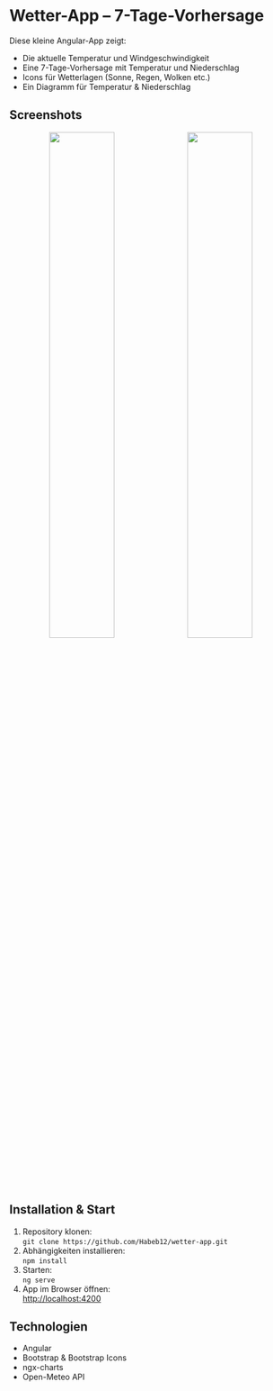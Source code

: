 # Wetter-App – 7-Tage-Vorhersage

Diese kleine Angular-App zeigt:
- Die aktuelle Temperatur und Windgeschwindigkeit
- Eine 7-Tage-Vorhersage mit Temperatur und Niederschlag
- Icons für Wetterlagen (Sonne, Regen, Wolken etc.)
- Ein Diagramm für Temperatur & Niederschlag

## Screenshots

<p align="center">
  <img src="https://github.com/user-attachments/assets/c48b3615-a0d3-4349-ac69-7ac851eb8383" width="48%">
  <img src="https://github.com/user-attachments/assets/dae331a6-0904-46c6-aa59-232cb530f92d" width="48%">
</p>

  

## Installation & Start
1. Repository klonen:  
   `git clone https://github.com/Habeb12/wetter-app.git`
2. Abhängigkeiten installieren:  
   `npm install`
3. Starten:  
   `ng serve`
4. App im Browser öffnen:  
   [http://localhost:4200](http://localhost:4200)

## Technologien
- Angular
- Bootstrap & Bootstrap Icons
- ngx-charts
- Open-Meteo API


